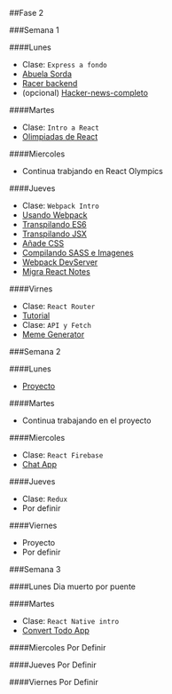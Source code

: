 ##Fase 2

###Semana 1

####Lunes
- Clase: `Express a fondo`
- [Abuela Sorda](../express/deafGrandma)
- [Racer backend](../express/racerBackend)
- (opcional) [Hacker-news-completo](../express/hackerNews)

####Martes

- Clase: `Intro a React`
- [Olimpiadas de React](../React/ReactOlympics)

####Miercoles

- Continua trabjando en React Olympics

####Jueves
- Clase: `Webpack Intro`
- [Usando Webpack](../webpack/usando-webpack)
- [Transpilando ES6](../webpack/transpilando-es6)
- [Transpilando JSX](../webpack/trasnpilando-jsx)
- [Añade CSS](../webpack/añadiendo-css)
- [Compilando SASS e Imagenes](../webpack/sass-imagenes)
- [Webpack DevServer](../webpack/webpack-dev-server)
- [Migra React Notes](../webpack/migra-proyecto-react)

####Virnes

- Clase: `React Router`
- [Tutorial](https://github.com/reactjs/react-router-tutorial)
- Clase: `API y Fetch`
- [Meme Generator](../javascript/algoritmos/numbers-in-words)



###Semana 2

####Lunes
- [Proyecto](../React/proyecto)

####Martes
- Continua trabajando en el proyecto

####Miercoles
- Clase: `React Firebase`
- [Chat App](../React/)

####Jueves
- Clase: `Redux`
- Por definir


####Viernes
- Proyecto
- Por definir


###Semana 3

####Lunes
Dia muerto por puente

####Martes
- Clase: `React Native intro`
- [Convert Todo App](../react-native/convertTodoApp)

####Miercoles
Por Definir

####Jueves
Por Definir

####Viernes
Por Definir


